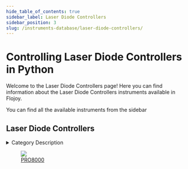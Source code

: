 ```yaml
--- 
hide_table_of_contents: true
sidebar_label: Laser Diode Controllers
sidebar_position: 3
slug: /instruments-database/laser-diode-controllers/
---
```


# Controlling Laser Diode Controllers in Python

Welcome to the Laser Diode Controllers page! Here you can find information about the Laser Diode Controllers instruments available in Flojoy.

You can find all the available instruments from the sidebar


## Laser Diode Controllers 

 <details> 
 <summary>Category Description</summary> 
 Laser diode controllers have an integrated precision laser diode driver and high stability temperature controller. Multiple levels of laser diode protection are built into each instrument including isolated power supplies, slow start, adjustable current limit and compliance voltage, intermittent contact protection, and output shorting relays. To complement our line of laser diode controllers, ILX Lightwave offers a wide variety of laser diode mounts and fixtures with standard interconnection cables. 
 </details> 

 <div className="flex flex-wrap" style={{ marginLeft: "-55px" }}>


<div className="p-4">

<a href="/instruments-database/laser-diode-controllers/thorlabs/pro8000">
<figure style={{ width: "200px", height: "200px", objectFit: "scale-down", marginRight: "15px" }}>
<img src="https://res.cloudinary.com/dhopxs1y3/image/upload/w_600,q_auto,f_auto/e_bgremoval/v1692639386/Instruments/Laser%20Diode%20Controllers/PRO8000/file.jpg" style={{ width: "200px", height: "200px", objectFit: "scale-down", marginRight: "15px" }} />
<figcaption>PRO8000</figcaption>
</figure>
</a></div>
</div>